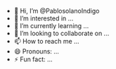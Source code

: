 - 👋 Hi, I’m @PablosolanoIndigo
- 👀 I’m interested in ...
- 🌱 I’m currently learning ...
- 💞️ I’m looking to collaborate on ...
- 📫 How to reach me ...
- 😄 Pronouns: ...
- ⚡ Fun fact: ...

<!---
PablosolanoIndigo/PablosolanoIndigo is a ✨ special ✨ repository because its `README.md` (this file) appears on your GitHub profile.
You can click the Preview link to take a look at your changes.
--->
